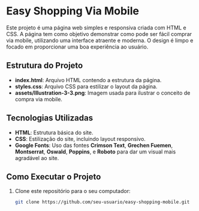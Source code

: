 # Easy Shopping Via Mobile

Este projeto é uma página web simples e responsiva criada com HTML e CSS. A página tem como objetivo demonstrar como pode ser fácil comprar via mobile, utilizando uma interface atraente e moderna. O design é limpo e focado em proporcionar uma boa experiência ao usuário.

## Estrutura do Projeto

- **index.html**: Arquivo HTML contendo a estrutura da página.
- **styles.css**: Arquivo CSS para estilizar o layout da página.
- **assets/Illustration-3-3.png**: Imagem usada para ilustrar o conceito de compra via mobile.

## Tecnologias Utilizadas

- **HTML**: Estrutura básica do site.
- **CSS**: Estilização do site, incluindo layout responsivo.
- **Google Fonts**: Uso das fontes **Crimson Text**, **Grechen Fuemen**, **Montserrat**, **Oswald**, **Poppins**, e **Roboto** para dar um visual mais agradável ao site.

## Como Executar o Projeto

1. Clone este repositório para o seu computador:

   ```bash
   git clone https://github.com/seu-usuario/easy-shopping-mobile.git
